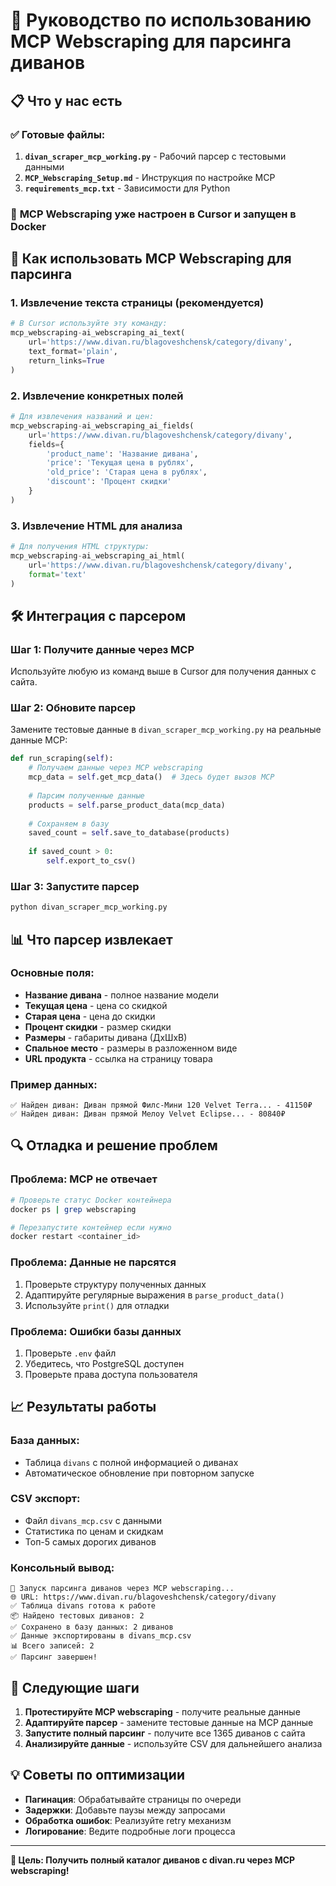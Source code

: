 # 🚀 Руководство по использованию MCP Webscraping для парсинга диванов

## 📋 Что у нас есть

### ✅ **Готовые файлы:**
1. **`divan_scraper_mcp_working.py`** - Рабочий парсер с тестовыми данными
2. **`MCP_Webscraping_Setup.md`** - Инструкция по настройке MCP
3. **`requirements_mcp.txt`** - Зависимости для Python

### 🔧 **MCP Webscraping уже настроен в Cursor и запущен в Docker**

## 🎯 **Как использовать MCP Webscraping для парсинга**

### **1. Извлечение текста страницы (рекомендуется)**
```python
# В Cursor используйте эту команду:
mcp_webscraping-ai_webscraping_ai_text(
    url='https://www.divan.ru/blagoveshchensk/category/divany',
    text_format='plain',
    return_links=True
)
```

### **2. Извлечение конкретных полей**
```python
# Для извлечения названий и цен:
mcp_webscraping-ai_webscraping_ai_fields(
    url='https://www.divan.ru/blagoveshchensk/category/divany',
    fields={
        'product_name': 'Название дивана',
        'price': 'Текущая цена в рублях',
        'old_price': 'Старая цена в рублях',
        'discount': 'Процент скидки'
    }
)
```

### **3. Извлечение HTML для анализа**
```python
# Для получения HTML структуры:
mcp_webscraping-ai_webscraping_ai_html(
    url='https://www.divan.ru/blagoveshchensk/category/divany',
    format='text'
)
```

## 🛠️ **Интеграция с парсером**

### **Шаг 1: Получите данные через MCP**
Используйте любую из команд выше в Cursor для получения данных с сайта.

### **Шаг 2: Обновите парсер**
Замените тестовые данные в `divan_scraper_mcp_working.py` на реальные данные MCP:

```python
def run_scraping(self):
    # Получаем данные через MCP webscraping
    mcp_data = self.get_mcp_data()  # Здесь будет вызов MCP
    
    # Парсим полученные данные
    products = self.parse_product_data(mcp_data)
    
    # Сохраняем в базу
    saved_count = self.save_to_database(products)
    
    if saved_count > 0:
        self.export_to_csv()
```

### **Шаг 3: Запустите парсер**
```bash
python divan_scraper_mcp_working.py
```

## 📊 **Что парсер извлекает**

### **Основные поля:**
- **Название дивана** - полное название модели
- **Текущая цена** - цена со скидкой
- **Старая цена** - цена до скидки
- **Процент скидки** - размер скидки
- **Размеры** - габариты дивана (ДхШхВ)
- **Спальное место** - размеры в разложенном виде
- **URL продукта** - ссылка на страницу товара

### **Пример данных:**
```
✅ Найден диван: Диван прямой Филс-Мини 120 Velvet Terra... - 41150₽
✅ Найден диван: Диван прямой Мелоу Velvet Eclipse... - 80840₽
```

## 🔍 **Отладка и решение проблем**

### **Проблема: MCP не отвечает**
```bash
# Проверьте статус Docker контейнера
docker ps | grep webscraping

# Перезапустите контейнер если нужно
docker restart <container_id>
```

### **Проблема: Данные не парсятся**
1. Проверьте структуру полученных данных
2. Адаптируйте регулярные выражения в `parse_product_data()`
3. Используйте `print()` для отладки

### **Проблема: Ошибки базы данных**
1. Проверьте `.env` файл
2. Убедитесь, что PostgreSQL доступен
3. Проверьте права доступа пользователя

## 📈 **Результаты работы**

### **База данных:**
- Таблица `divans` с полной информацией о диванах
- Автоматическое обновление при повторном запуске

### **CSV экспорт:**
- Файл `divans_mcp.csv` с данными
- Статистика по ценам и скидкам
- Топ-5 самых дорогих диванов

### **Консольный вывод:**
```
🚀 Запуск парсинга диванов через MCP webscraping...
🌐 URL: https://www.divan.ru/blagoveshchensk/category/divany
✅ Таблица divans готова к работе
📦 Найдено тестовых диванов: 2
✅ Сохранено в базу данных: 2 диванов
✅ Данные экспортированы в divans_mcp.csv
📊 Всего записей: 2
✅ Парсинг завершен!
```

## 🚀 **Следующие шаги**

1. **Протестируйте MCP webscraping** - получите реальные данные
2. **Адаптируйте парсер** - замените тестовые данные на MCP данные
3. **Запустите полный парсинг** - получите все 1365 диванов с сайта
4. **Анализируйте данные** - используйте CSV для дальнейшего анализа

## 💡 **Советы по оптимизации**

- **Пагинация**: Обрабатывайте страницы по очереди
- **Задержки**: Добавьте паузы между запросами
- **Обработка ошибок**: Реализуйте retry механизм
- **Логирование**: Ведите подробные логи процесса

---

**🎯 Цель: Получить полный каталог диванов с divan.ru через MCP webscraping!**
